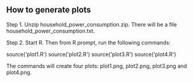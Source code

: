## How to generate plots
Step 1. Unzip household_power_consumption.zip. There will be 
a file household_power_consumption.txt.

Step 2. Start R. Then from R prompt, run the following commands:

source('plot1.R')
source('plot2.R')
source('plot3.R')
source('plot4.R')

The commands will create four plots: plot1.png, plot2.png, plot3.png and plot4.png.
